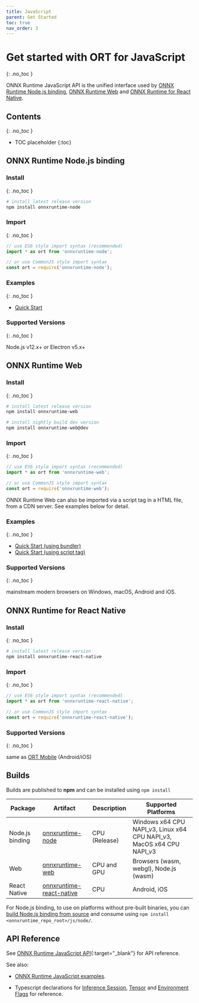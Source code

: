 ```yaml
---
title: JavaScript
parent: Get Started
toc: true
nav_order: 3
---
```


# Get started with ORT for JavaScript
{: .no_toc }

ONNX Runtime JavaScript API is the unified interface used by [ONNX Runtime Node.js binding](https://github.com/microsoft/onnxruntime/tree/master/js/node), [ONNX Runtime Web](https://github.com/microsoft/onnxruntime/tree/master/js/web) and [ONNX Runtime for React Native](https://github.com/microsoft/onnxruntime/tree/master/js/react_native).

## Contents
{: .no_toc }

* TOC placeholder
{:toc}

## ONNX Runtime Node.js binding

### Install
{: .no_toc }

```bash
# install latest release version
npm install onnxruntime-node
```

### Import
{: .no_toc }

```js
// use ES6 style import syntax (recommended)
import * as ort from 'onnxruntime-node';
```
```js
// or use CommonJS style import syntax
const ort = require('onnxruntime-node');
```

### Examples
{: .no_toc }

- [Quick Start](https://github.com/microsoft/onnxruntime-inference-examples/tree/main/js/quick-start_onnxruntime-node)

### Supported Versions
{: .no_toc }

Node.js v12.x+ or Electron v5.x+

## ONNX Runtime Web

### Install
{: .no_toc }

```bash
# install latest release version
npm install onnxruntime-web

# install nightly build dev version
npm install onnxruntime-web@dev
```

### Import
{: .no_toc }

```js
// use ES6 style import syntax (recommended)
import * as ort from 'onnxruntime-web';
```
```js
// or use CommonJS style import syntax
const ort = require('onnxruntime-web');
```
ONNX Runtime Web can also be imported via a script tag in a HTML file, from a CDN server. See examples below for detail.

### Examples
{: .no_toc }

- [Quick Start (using bundler)](https://github.com/microsoft/onnxruntime-inference-examples/tree/main/js/quick-start_onnxruntime-web-bundler)
- [Quick Start (using script tag)](https://github.com/microsoft/onnxruntime-inference-examples/tree/main/js/quick-start_onnxruntime-web-script-tag)

### Supported Versions
{: .no_toc }

mainstream modern browsers on Windows, macOS, Android and iOS.

## ONNX Runtime for React Native

### Install
{: .no_toc }

```bash
# install latest release version
npm install onnxruntime-react-native
```

### Import
{: .no_toc }

```js
// use ES6 style import syntax (recommended)
import * as ort from 'onnxruntime-react-native';
```
```js
// or use CommonJS style import syntax
const ort = require('onnxruntime-react-native');
```

### Supported Versions
{: .no_toc }

same as [ORT Mobile](./with-mobile) (Android/iOS)

## Builds

Builds are published to **npm** and can be installed using `npm install`

| Package | Artifact  | Description | Supported Platforms |
|---------|-----------|-------------|---------------------|
|Node.js binding|[onnxruntime-node](https://www.npmjs.com/package/onnxruntime-node)|CPU (Release)| Windows x64 CPU NAPI_v3, Linux x64 CPU NAPI_v3, MacOS x64 CPU NAPI_v3|
|Web|[onnxruntime-web](https://www.npmjs.com/package/onnxruntime-web)|CPU and GPU|Browsers (wasm, webgl), Node.js (wasm)|
|React Native|[onnxruntime-react-native](https://www.npmjs.com/package/onnxruntime-react-native)|CPU|Android, iOS|

For Node.js binding, to use on platforms without pre-built binaries, you can [build Node.js binding from source](../build/inferencing.md#apis-and-language-bindings) and consume using `npm install <onnxruntime_repo_root>/js/node/`.

## API Reference

See [ONNX Runtime JavaScript API](../api/js/index.html){:target="_blank"} for API reference.

See also:

- [ONNX Runtime JavaScript examples](https://github.com/microsoft/onnxruntime-inference-examples/tree/main/js).

- Typescript declarations for [Inference Session](https://github.com/microsoft/onnxruntime/blob/master/js/common/lib/inference-session.ts), [Tensor](https://github.com/microsoft/onnxruntime/blob/master/js/common/lib/tensor.ts) and [Environment Flags](https://github.com/microsoft/onnxruntime/blob/master/js/common/lib/env.ts) for reference.
